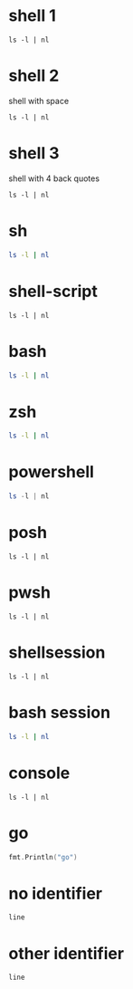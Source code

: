 # shell 1

```shell
ls -l | nl
```

# shell 2

shell with space

``` shell
ls -l | nl
```

# shell 3

shell with 4 back quotes

````shell
ls -l | nl
````

# sh

```sh
ls -l | nl
```

# shell-script

```shell-script
ls -l | nl
```

# bash

```bash
ls -l | nl
```

# zsh

```bash
ls -l | nl
```

# powershell

```powershell
ls -l | nl
```

# posh

```posh
ls -l | nl
```

# pwsh

```pwsh
ls -l | nl
```

# shellsession

```shellsession
ls -l | nl
```

# bash session

```bash session
ls -l | nl
```

# console

```console
ls -l | nl
```

# go

```go
fmt.Println("go")
```

# no identifier

```
line
```

# other identifier

```foo
line
```
